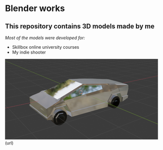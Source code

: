 # Blender works
## This repository contains 3D models made by me
_Most of the models were developed for:_
* Skillbox online university courses
* My indie shooter

![Tesla image](https://github.com/Shukret/Blender/blob/main/ImgPreview/TeslaPNG.png)
(url)


